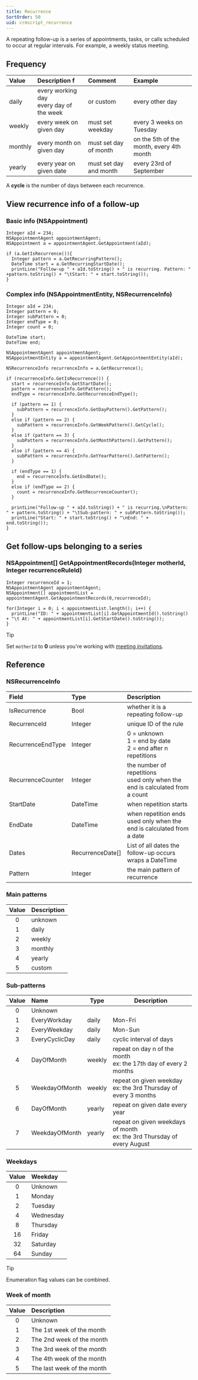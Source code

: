 ```yaml
---
title: Recurrence
SortOrder: 50
uid: crmscript_recurrence
---
```


A repeating follow-up is a series of appointments, tasks, or calls scheduled to occur at regular intervals. For example, a weekly status meeting.

## Frequency

| Value   | Description  f                                | Comment                | Example                        |
|:--------|:---------------------------------------------|:-----------------------|:-------------------------------|
| daily   | every working day<br />every day of the week | or custom              | every other day                |
| weekly  | every week on given day                      | must set weekday       | every 3 weeks on Tuesday       |
| monthly | every month on given day                     | must set day of month  | on the 5th of the month, every 4th month |
| yearly  | every year on given date                     | must set day and month | every 23rd of September        |

A **cycle** is the number of days between each recurrence.

## View recurrence info of a follow-up

### Basic info (NSAppointment)

```crmscript!
Integer aId = 234;
NSAppointmentAgent appointmentAgent;
NSAppointment a = appointmentAgent.GetAppointment(aId);

if (a.GetIsRecurrence()){
  Integer pattern = a.GetRecurringPattern();
  DateTime start = a.GetRecurringStartDate();
  printLine("Follow-up " + aId.toString() + " is recurring. Pattern: " +pattern.toString() + "\tStart: " + start.toString());
}
```

### Complex info (NSAppointmentEntity, NSRecurrenceInfo)

```crmscript!
Integer aId = 234;
Integer pattern = 0;
Integer subPattern = 0;
Integer endType = 0;
Integer count = 0;

DateTime start;
DateTime end;

NSAppointmentAgent appointmentAgent;
NSAppointmentEntity a = appointmentAgent.GetAppointmentEntity(aId);

NSRecurrenceInfo recurrenceInfo = a.GetRecurrence();

if (recurrenceInfo.GetIsRecurrence()) {
  start = recurrenceInfo.GetStartDate();
  pattern = recurrenceInfo.GetPattern();
  endType = recurrenceInfo.GetRecurrenceEndType();

  if (pattern == 1) {
    subPattern = recurrenceInfo.GetDayPattern().GetPattern();
  }
  else if (pattern == 2) {
    subPattern = recurrenceInfo.GetWeekPattern().GetCycle();
  }
  else if (pattern == 3) {
    subPattern = recurrenceInfo.GetMonthPattern().GetPattern();
  }
  else if (pattern == 4) {
    subPattern = recurrenceInfo.GetYearPattern().GetPattern();
  }

  if (endType == 1) {
    end = recurrenceInfo.GetEndDate();
  }
  else if (endType == 2) {
    count = recurrenceInfo.GetRecurrenceCounter();
  }

  printLine("Follow-up " + aId.toString() + " is recurring.\nPattern: " + pattern.toString() + "\tSub-pattern: " + subPattern.toString());
  printLine("Start: " + start.toString() + "\nEnd: " + end.toString());
}
```

## Get follow-ups belonging to a series

### NSAppointment[] GetAppointmentRecords(Integer motherId, Integer recurrenceRuleId)

```crmscript!
Integer recurrenceId = 1;
NSAppointmentAgent appointmentAgent;
NSAppointment[] appointmentList = appointmentAgent.GetAppointmentRecords(0,recurrenceId);

for(Integer i = 0; i < appointmentList.length(); i++) {
  printLine("ID: " + appointmentList[i].GetAppointmentId().toString() + "\t At: " + appointmentList[i].GetStartDate().toString());
}
```

> [!TIP]
> Set `motherId` to **0** unless you're working with [meeting invitations](./invitations.md).

## Reference

### NSRecurrenceInfo

| Field             | Type             | Description                         |
|:------------------|:-----------------|:------------------------------------|
| IsRecurrence      | Bool             | whether it is a repeating follow-up |
| RecurrenceId      | Integer          | unique ID of the rule               |
| RecurrenceEndType | Integer          | 0 = unknown<br/>1 = end by date<br />2 = end after n repetitions                 |
| RecurrenceCounter | Integer          | the number of repetitions<br />used only when the end is calculated from a count |
| StartDate         | DateTime         | when repetition starts              |
| EndDate           | DateTime         | when repetition ends<br />used only when the end is calculated from a date       |
| Dates             | RecurrenceDate[] | List of all dates the follow-up occurs<br />wraps a DateTime                     |
| Pattern           | Integer          | the main pattern of recurrence      |

### Main patterns

| Value | Description |
|:-----:|:------------|
| 0     | unknown     |
| 1     | daily       |
| 2     | weekly      |
| 3     | monthly     |
| 4     | yearly      |
| 5     | custom      |

### Sub-patterns

| Value | Name           | Type   | Description                     |
|:-----:|:---------------|--------|---------------------------------|
| 0     | Unknown        |        |                                 |
| 1     | EveryWorkday   | daily  | Mon-Fri                         |
| 2     | EveryWeekday   | daily  | Mon-Sun                         |
| 3     | EveryCyclicDay | daily  | cyclic interval of days         |
| 4     | DayOfMonth     | weekly | repeat on day n of the month<br />ex: the 17th day of every 2 months        |
| 5     | WeekdayOfMonth | weekly | repeat on given weekday     <br />ex: the 3rd Thursday of every 3 months    |
| 6     | DayOfMonth     | yearly | repeat on given date every year |
| 7     | WeekdayOfMonth | yearly | repeat on given weekdays of month<br />ex: the 3rd Thursday of every August |

### Weekdays

| Value | Weekday   |
|:-----:|:----------|
| 0     | Unknown   |
| 1     | Monday    |
| 2     | Tuesday   |
| 4     | Wednesday |
| 8     | Thursday  |
| 16    | Friday    |
| 32    | Saturday  |
| 64    | Sunday    |

> [!TIP]
> Enumeration flag values can be combined.

### Week of month

| Value | Description                |
|:-----:|:---------------------------|
| 0     | Unknown                    |
| 1     | The 1st week of the month  |
| 2     | The 2nd week of the month  |
| 3     | The 3rd week of the month  |
| 4     | The 4th week of the month  |
| 5     | The last week of the month |
